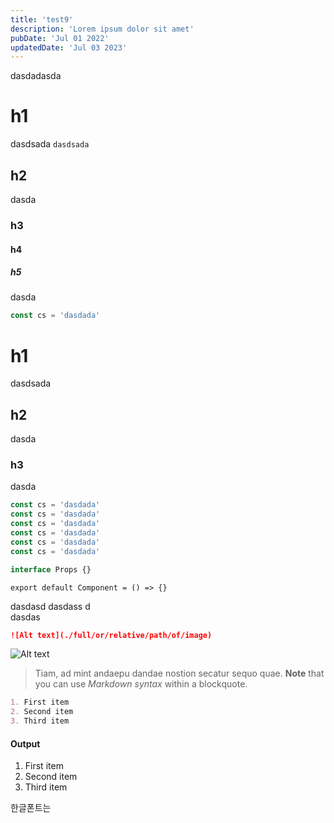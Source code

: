 ```yaml
---
title: 'test9'
description: 'Lorem ipsum dolor sit amet'
pubDate: 'Jul 01 2022'
updatedDate: 'Jul 03 2023'
---
```


dasdadasda

# h1

dasdsada `dasdsada`

## h2

dasda

### h3

#### h4

##### h5

dasda

```js
const cs = 'dasdada'
```

# h1

dasdsada

## h2

dasda

### h3

dasda

```js
const cs = 'dasdada'
const cs = 'dasdada'
const cs = 'dasdada'
const cs = 'dasdada'
const cs = 'dasdada'
const cs = 'dasdada'
```

```ts
interface Props {}
```

```tsx
export default Component = () => {}
```

dasdasd
dasdass
d<br>
dasdas

```markdown
![Alt text](./full/or/relative/path/of/image)
```

![Alt text](/icon/about.svg)

> Tiam, ad mint andaepu dandae nostion secatur sequo quae.
> **Note** that you can use _Markdown syntax_ within a blockquote.

```markdown
1. First item
2. Second item
3. Third item
```

#### Output

1. First item
2. Second item
3. Third item

한글폰트는
